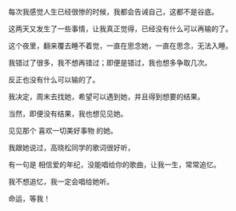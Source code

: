 每次我感觉人生已经很惨的时候，我都会告诫自己，这都不是谷底。

这两天又发生了一些事情，让我真正觉得，已经没有什么可以再输的了。

这个夜里，翻来覆去睡不着觉，一直在思念她，一直在思念，无法入睡。

我错过了很多，我不想再错过；即便是错过，我也想多争取几次。

反正也没有什么可以输的了。

我决定，周末去找她，希望可以遇到她，并且得到想要的结果。

当然，即便没有结果，我也想见见她。

见见那个 喜欢一切美好事物  的她。

我跟她说过，高晓松同学的歌词很好听，

有一句是 相信爱的年纪，没能唱给你的歌曲，让我一生，常常追忆。

我不想追忆，我一定会唱给她听。

命运，等我！

